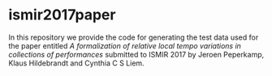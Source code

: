 # ismir2017paper
In this repository we provide the code for generating the test data used for the paper entitled _A formalization of relative local tempo variations in collections of performances_ submitted to ISMIR 2017 by Jeroen Peperkamp, Klaus Hildebrandt and Cynthia C S Liem.
